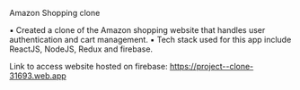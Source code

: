 Amazon Shopping clone

▪ Created a clone of the Amazon shopping website that handles user authentication and cart management.
▪ Tech stack used for this app include ReactJS, NodeJS, Redux and firebase.

Link to access website hosted on firebase: https://project--clone-31693.web.app
